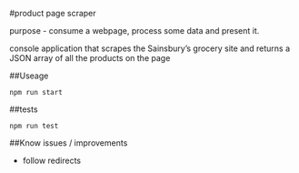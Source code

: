 #product page scraper

purpose - consume a webpage, process some data and present it.

console application that scrapes the Sainsbury’s grocery site and returns a JSON array of all the products on the page

##Useage

```
npm run start
```

##tests

`npm run test`


##Know issues / improvements

- follow redirects
